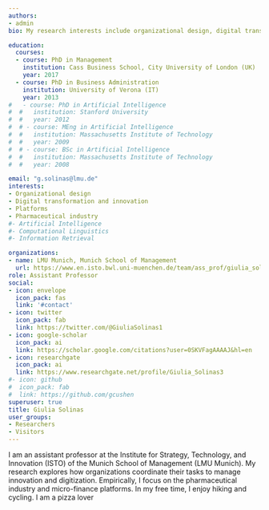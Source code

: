 ```yaml
---
authors:
- admin
bio: My research interests include organizational design, digital transformation of organizations, platforms.

education:
  courses:
  - course: PhD in Management
    institution: Cass Business School, City University of London (UK)
    year: 2017
  - course: PhD in Business Administration
    institution: University of Verona (IT)
    year: 2013
#   - course: PhD in Artificial Intelligence
#  #   institution: Stanford University
#  #   year: 2012
#  # - course: MEng in Artificial Intelligence
#  #   institution: Massachusetts Institute of Technology
#  #   year: 2009
#  # - course: BSc in Artificial Intelligence
#  #   institution: Massachusetts Institute of Technology
#  #   year: 2008

email: "g.solinas@lmu.de"
interests:
- Organizational design
- Digital transformation and innovation
- Platforms
- Pharmaceutical industry
#- Artificial Intelligence
#- Computational Linguistics
#- Information Retrieval

organizations:
- name: LMU Munich, Munich School of Management
  url: https://www.en.isto.bwl.uni-muenchen.de/team/ass_prof/giulia_solinas/index.html"
role: Assistant Professor 
social:
- icon: envelope
  icon_pack: fas
  link: '#contact'
- icon: twitter
  icon_pack: fab
  link: https://twitter.com/@GiuliaSolinas1
- icon: google-scholar
  icon_pack: ai
  link: https://scholar.google.com/citations?user=0SKVFagAAAAJ&hl=en
- icon: researchgate
  icon_pack: ai
  link: https://www.researchgate.net/profile/Giulia_Solinas3
#- icon: github
#  icon_pack: fab
#  link: https://github.com/gcushen
superuser: true
title: Giulia Solinas
user_groups:
- Researchers
- Visitors
---
```


I am an assistant professor at the Institute for Strategy, Technology, and Innovation (ISTO) of the Munich School of Management (LMU Munich). My research explores how organizations coordinate their tasks to manage innovation and digitization. Empirically, I focus on the pharmaceutical industry and micro-finance platforms. In my free time, I enjoy hiking and cycling. I am a pizza lover